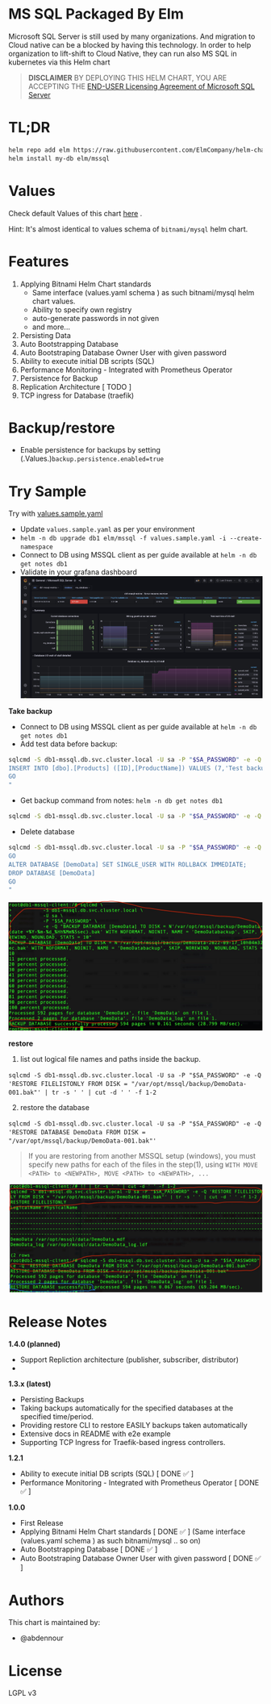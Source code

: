# MS SQL Packaged By Elm
Microsoft SQL Server is still used by many organizations. And migration to Cloud native can be a blocked by having this technology.
In order to help organization to lift-shift to Cloud Native, they can run also MS SQL in kubernetes via this Helm chart

> **DISCLAIMER**
> BY DEPLOYING THIS HELM CHART, YOU ARE ACCEPTING THE [END-USER Licensing Agreement of Microsoft SQL Server](https://go.microsoft.com/fwlink/?LinkId=746388)

# TL;DR
```sh
helm repo add elm https://raw.githubusercontent.com/ElmCompany/helm-charts/gh-pages
helm install my-db elm/mssql
```

# Values

Check default Values of this chart [here](https://github.com/ElmCompany/helm-charts/blob/master/charts/mssql/values.yaml) .

Hint:  It's almost identical to values schema of `bitnami/mysql` helm chart.

# Features

1. Applying Bitnami Helm Chart standards
   - Same interface (values.yaml schema ) as such bitnami/mysql helm chart values.
   - Ability to specify own registry
   - auto-generate passwords in not given
   - and more...
2. Persisting Data
3. Auto Bootstrapping Database
4. Auto Bootstraping Database Owner User with given password
5. Ability to execute initial DB scripts (SQL)
6. Performance Monitoring - Integrated with Prometheus Operator
7. Persistence for Backup
8. Replication Architecture [ TODO ]
9. TCP ingress for Database (traefik)

# Backup/restore

- Enable persistence for backups by setting (.Values.)`backup.persistence.enabled=true`



# Try Sample

Try with [values.sample.yaml](values.sample.yaml)
- Update `values.sample.yaml` as per your environment
- `helm -n db upgrade db1 elm/mssql -f values.sample.yaml -i --create-namespace`
- Connect to DB using MSSQL client as per guide available at `helm -n db get notes db1`
- Validate in your grafana dashboard
![](../../assets/img/mssql-grafana.jpg)

**Take backup**
- Connect to DB using MSSQL client as per guide available at `helm -n db get notes db1`
- Add test data before backup:
```sh
sqlcmd -S db1-mssql.db.svc.cluster.local -U sa -P "$SA_PASSWORD" -e -Q "USE DemoData
INSERT INTO [dbo].[Products] ([ID],[ProductName]) VALUES (7,'Test backup restore')
GO
"
```
- Get backup command from notes: `helm -n db get notes db1`
```sh
sqlcmd -S db1-mssql.db.svc.cluster.local -U sa -P "$SA_PASSWORD" -e -Q "BACKUP DATABASE [DemoData] TO DISK = N'/var/opt/mssql/backup/DemoData-001.bak' WITH NOFORMAT, NOINIT, NAME = 'DemoDatabackup', SKIP, NOREWIND, NOUNLOAD, STATS = 10"
```
- Delete database
```sh
sqlcmd -S db1-mssql.db.svc.cluster.local -U sa -P "$SA_PASSWORD" -e -Q "USE master
GO
ALTER DATABASE [DemoData] SET SINGLE_USER WITH ROLLBACK IMMEDIATE;
DROP DATABASE [DemoData]
GO
"
```
![](../../assets/img/mssql-backup.jpg)


**restore**
1.  list out logical file names and paths inside the backup.

`sqlcmd -S db1-mssql.db.svc.cluster.local -U sa -P "$SA_PASSWORD" -e -Q 'RESTORE FILELISTONLY FROM DISK = "/var/opt/mssql/backup/DemoData-001.bak"' | tr -s ' ' | cut -d ' ' -f 1-2`

2. restore the database

`sqlcmd -S db1-mssql.db.svc.cluster.local -U sa -P "$SA_PASSWORD" -e -Q 'RESTORE DATABASE DemoData FROM DISK = "/var/opt/mssql/backup/DemoData-001.bak"'`

> If you are restoring from another MSSQL setup (windows), you must specify new paths for each of the files in the step(1), using `WITH MOVE <PATH> to <NEWPATH>, MOVE <PATH> to <NEWPATH>, ...`

![](../../assets/img/mssql-restore.jpg)

# Release Notes

**1.4.0 (planned)**
- Support Repliction architecture (publisher, subscriber, distributor)
-
**1.3.x (latest)**
- Persisting Backups
- Taking backups automatically for the specified databases at the specified time/period.
- Providing restore CLI to restore EASILY backups taken automatically
- Extensive docs in README with e2e example
- Supporting TCP Ingress for Traefik-based ingress controllers.

**1.2.1**
- Ability to execute initial DB scripts (SQL) [ DONE ✅ ]
- Performance Monitoring - Integrated with Prometheus Operator [ DONE ✅ ]

**1.0.0**
- First Release
- Applying Bitnami Helm Chart standards [ DONE ✅ ] (Same interface (values.yaml schema ) as such bitnami/mysql .. so on)
- Auto Bootstrapping Database [ DONE ✅ ]
- Auto Bootstraping Database Owner User with given password [ DONE ✅ ]


# Authors

This chart is maintained by:
- @abdennour

# License

LGPL v3
